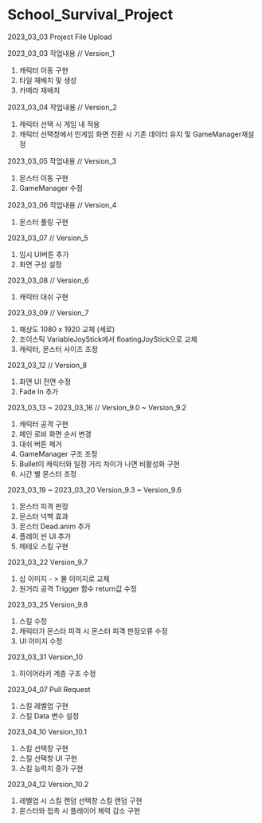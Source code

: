 # School_Survival_Project
2023_03_03 Project File Upload

2023_03_03 작업내용 // Version_1
1. 캐릭터 이동 구현
2. 타일 재배치 및 생성
3. 카메라 재배치

2023_03_04 작업내용 // Version_2
1. 캐릭터 선택 시 게임 내 적용
2. 캐릭터 선택창에서 인게임 화면 전환 시 기존 데이터 유지 및 GameManager재설정
 
2023_03_05 작업내용 // Version_3
1. 몬스터 이동 구현
2. GameManager 수정

2023_03_06 작업내용 // Version_4
1. 몬스터 풀링 구현

2023_03_07 // Version_5
1. 임시 UI버튼 추가
2. 화면 구성 설정

2023_03_08  // Version_6
1. 캐릭터 대쉬 구현

2023_03_09 // Version_7
1. 해상도 1080 x 1920 교체 (세로)
2. 조이스틱 VariableJoyStick에서 floatingJoyStick으로 교체
3. 캐릭터, 몬스터 사이즈 조정

2023_03_12 // Version_8
1. 화면 UI 전면 수정
2. Fade In 추가

2023_03_13 ~ 2023_03_16 // Version_9.0 ~ Version_9.2
1. 캐릭터 공격 구현
2. 메인 로비 화면 순서 변경
3. 대쉬 버튼 제거
4. GameManager 구조 조정
5. Bullet이 캐릭터와 일정 거리 차이가 나면 비활성화 구현
6. 시간 별 몬스터 조정

2023_03_19 ~ 2023_03_20 Version_9.3 ~ Version_9.6
1. 몬스터 피격 판정
2. 몬스터 넉백 효과
3. 몬스터 Dead.anim 추가
4. 플레이 씬 UI 추가
5. 메테오 스킬 구현

2023_03_22 Version_9.7
1. 삽 이미지 - > 불 이미지로 교체
2. 원거리 공격 Trigger 함수 return값 수정

2023_03_25 Version_9.8
1. 스킬 수정
2. 캐릭터가 몬스터 피격 시 몬스터 피격 판정오류 수정
3. UI 이미지 수정

2023_03_31 Version_10
1. 하이어라키 계층 구조 수정

2023_04_07 Pull Request
1. 스킬 레벨업 구현
2. 스킬 Data 변수 설정

2023_04_10 Version_10.1
1. 스킬 선택창 구현
2. 스킬 선택창 UI 구현
3. 스킬 능력치 증가 구현

2023_04_12 Version_10.2
1. 레벨업 시 스킬 랜덤 선택창 스킬 랜덤 구현
2. 몬스터와 접촉 시 플레이어 체력 감소 구현

